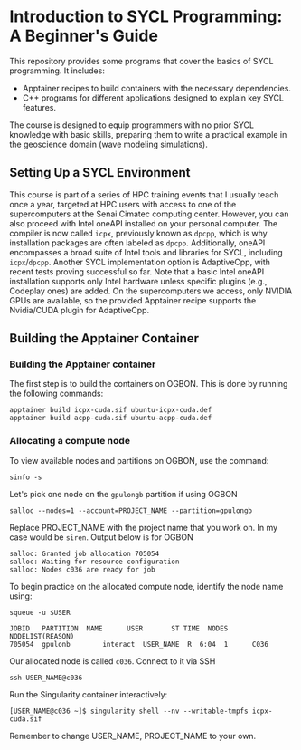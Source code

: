 # Introduction to SYCL Programming: A Beginner's Guide

This repository provides some programs that cover the basics of SYCL programming. It includes:

- Apptainer recipes to build containers with the necessary dependencies.
- C++ programs for different applications designed to explain key SYCL features.

The course is designed to equip programmers with no prior SYCL knowledge with basic skills, preparing them to write a practical example in the geoscience domain (wave modeling simulations).

## Setting Up a SYCL Environment

This course is part of a series of HPC training events that I usually teach once a year, targeted at HPC users with access to one of the supercomputers at the Senai Cimatec computing center. However, you can also proceed with Intel oneAPI installed on your personal computer. The compiler is now called `icpx`, previously known as `dpcpp`, which is why installation packages are often labeled as `dpcpp`. Additionally, oneAPI encompasses a broad suite of Intel tools and libraries for SYCL, including `icpx`/`dpcpp`. Another SYCL implementation option is AdaptiveCpp, with recent tests proving successful so far. Note that a basic Intel oneAPI installation supports only Intel hardware unless specific plugins (e.g., Codeplay ones) are added. On the supercomputers we access, only NVIDIA GPUs are available, so the provided Apptainer recipe supports the Nvidia/CUDA plugin for AdaptiveCpp.

## Building the Apptainer Container

### Building the Apptainer container
The first step is to build the containers on OGBON. This is done by running the following commands:
```
apptainer build icpx-cuda.sif ubuntu-icpx-cuda.def
apptainer build acpp-cuda.sif ubuntu-acpp-cuda.def
```
### Allocating a compute node

To view available nodes and partitions on OGBON, use the command:
```
sinfo -s
```
Let's pick one node on the `gpulongb` partition if using OGBON
```
salloc --nodes=1 --account=PROJECT_NAME --partition=gpulongb
```
Replace PROJECT_NAME with the project name that you work on. In my case would be `siren`. Output below is for OGBON
```
salloc: Granted job allocation 705054
salloc: Waiting for resource configuration
salloc: Nodes c036 are ready for job
```
To begin practice on the allocated compute node, identify the node name using:
```
squeue -u $USER
```
```
JOBID   PARTITION  NAME      USER       ST TIME  NODES  NODELIST(REASON)
705054  gpulonb        interact  USER_NAME  R  6:04  1      C036
```
Our allocated node is called `c036`. Connect to it via SSH
```
ssh USER_NAME@c036
```
Run the Singularity container interactively:
```
[USER_NAME@c036 ~]$ singularity shell --nv --writable-tmpfs icpx-cuda.sif
```
Remember to change USER_NAME, PROJECT_NAME to your own.
